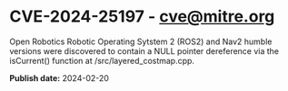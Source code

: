 # CVE-2024-25197 - cve@mitre.org

Open Robotics Robotic Operating Sytstem 2 (ROS2) and Nav2 humble versions were discovered to contain a NULL pointer dereference via the isCurrent() function at /src/layered_costmap.cpp.

**Publish date:** 2024-02-20
